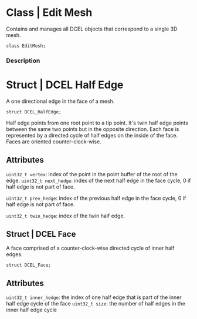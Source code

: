 # **Class** | Edit Mesh
Contains and manages all DCEL objects that correspond to a single 3D mesh.
```
class EditMesh;
```

### Description 

# **Struct** | DCEL Half Edge
A one directional edge in the face of a mesh.
```
struct DCEL_HalfEdge;
```
Half edge points from one root point to a tip point. It's twin half edge points between the same two points but in the opposite direction. Each face is represented by a directed cycle of half edges on the inside of the face. Faces are oriented counter-clock-wise.

## Attributes
`uint32_t vertex`: index of the point in the point buffer of the root of the edge.
`uint32_t next_hedge`: index of the next half edge in the face cycle, 0 if half edge is not part of face.

`uint32_t prev_hedge`: index of the previous half edge in the face cycle, 0 if half edge is not part of face.

`uint32_t twin_hedge`: index of the twin half edge.

## **Struct** | DCEL Face
A face comprised of a counter-clock-wise directed cycle of inner half edges.
```
struct DCEL_Face;
```

## Attributes
`uint32_t inner_hedge`: the index of one half edge that is part of the inner half edge cycle of the face
`uint32_t size`: the number of half edges in the inner half edge cycle

